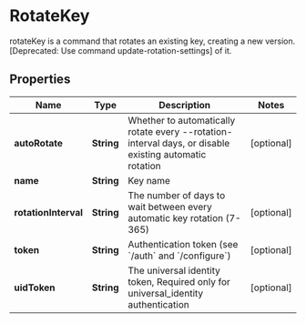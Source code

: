 

# RotateKey

rotateKey is a command that rotates an existing key, creating a new version. [Deprecated: Use command update-rotation-settings] of it.
## Properties

Name | Type | Description | Notes
------------ | ------------- | ------------- | -------------
**autoRotate** | **String** | Whether to automatically rotate every --rotation-interval days, or disable existing automatic rotation |  [optional]
**name** | **String** | Key name | 
**rotationInterval** | **String** | The number of days to wait between every automatic key rotation (7-365) |  [optional]
**token** | **String** | Authentication token (see &#x60;/auth&#x60; and &#x60;/configure&#x60;) |  [optional]
**uidToken** | **String** | The universal identity token, Required only for universal_identity authentication |  [optional]



